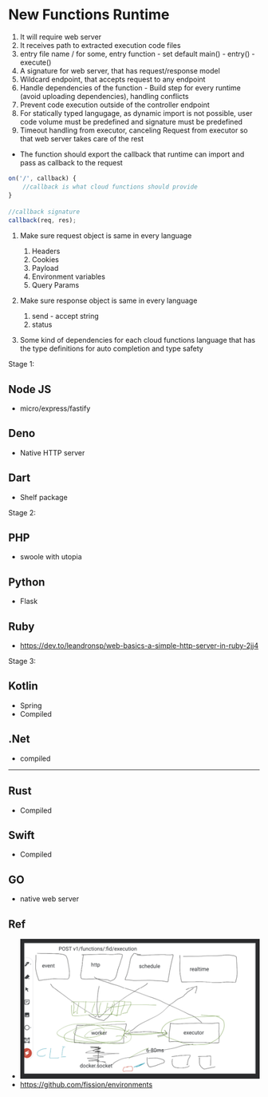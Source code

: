 # New Functions Runtime

1. It will require web server
2. It receives path to extracted execution code files
3. entry file name / for some, entry function - set default main() - entry() - execute()
4. A signature for web server, that has request/response model
5. Wildcard endpoint, that accepts request to any endpoint
6. Handle dependencies of the function - Build step for every runtime (avoid uploading dependencies), handling conflicts
7. Prevent code execution outside of the controller endpoint
8. For statically typed langugage, as dynamic import is not possible, user code volume must be predefined and signature must be predefined
9. Timeout handling from executor, canceling Request from executor so that web server takes care of the rest

- The function should export the callback that runtime can import and pass as callback to the request

```js
on('/', callback) {
    //callback is what cloud functions should provide
}

//callback signature
callback(req, res);
```
1. Make sure request object is same in every language
   1. Headers
   2. Cookies
   3. Payload
   4. Environment variables
   5. Query Params
2. Make sure response object is same in every language
   1. send  - accept string
   2. status

3. Some kind of dependencies for each cloud functions language that has the type definitions for auto completion and type safety

Stage 1:
## Node JS
- micro/express/fastify

## Deno
- Native HTTP server

## Dart
- Shelf package

Stage 2:
## PHP
- swoole with utopia

## Python
- Flask

## Ruby
- https://dev.to/leandronsp/web-basics-a-simple-http-server-in-ruby-2jj4

Stage 3:
## Kotlin
- Spring
- Compiled

## .Net
- compiled

---

## Rust
- Compiled

## Swift
- Compiled

## GO
- native web server

## Ref
- ![Runtime Execution](2021-07-27-14-05-42.png)
- https://github.com/fission/environments